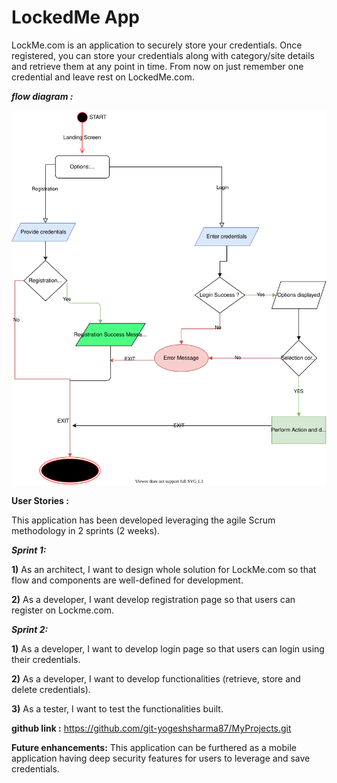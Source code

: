 # LockedMe App
LockMe.com is an application to securely store your credentials. Once registered, you can 
store your credentials along with category/site details and retrieve them at any point in time.
From now on just remember one credential and leave rest on LockedMe.com.  



**_flow diagram :_**

![](LockMe.svg)

**User Stories :**

This application has been developed leveraging the agile Scrum methodology in 2 sprints (2 weeks).

**_Sprint 1:_**

**1)** As an architect, I want to design whole solution for LockMe.com so that flow and 
components are well-defined for development.

**2)** As a developer, I want develop registration page so that users can register on Lockme.com.

**_Sprint 2:_**

**1)** As a developer, I want to develop login page so that users can login using their credentials.

**2)** As a developer, I want to develop functionalities (retrieve, store and delete credentials).

**3)** As a tester, I want to test the functionalities built.

**github link :** 
https://github.com/git-yogeshsharma87/MyProjects.git

**Future enhancements:**
This application can be furthered as a mobile application having deep security features for users to leverage 
and save credentials.
